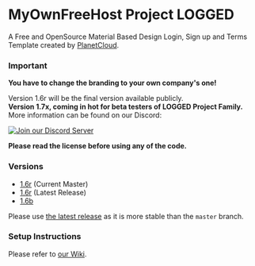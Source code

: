 # MyOwnFreeHost Project LOGGED
A Free and OpenSource Material Based Design Login, Sign up and Terms Template created by [PlanetCloud](https://www.byet.net/index.php?/profile/528767-planetcloud/).

### Important  
**You have to change the branding to your own company's one!**

Version 1.6r will be the final version available publicly.  
**Version 1.7x, coming in hot for beta testers of LOGGED Project Family.**  
More information can be found on our Discord:  

<a href="https://discord.gg/j8xSZRF"><img src="https://discordapp.com/api/guilds/399429466566426635/widget.png?style=banner2" alt="Join our Discord Server" title="Planet Dev Network"></a>

**Please read the license before using any of the code.**

### Versions
- [1.6r](https://github.com/PlanetGamingGG/project-logged/tree/master) (Current Master)  
- [1.6r](https://github.com/PlanetGamingGG/project-logged/releases/tag/1.6r) (Latest Release)
- [1.6b](https://github.com/PlanetGamingGG/project-logged/releases/tag/1.6b)

Please use [the latest release](https://github.com/PlanetGamingGG/project-logged/releases/latest) as it is more stable than the `master` branch.  

### Setup Instructions
Please refer to [our Wiki](https://github.com/PlanetGamingGG/project-logged/wiki).
